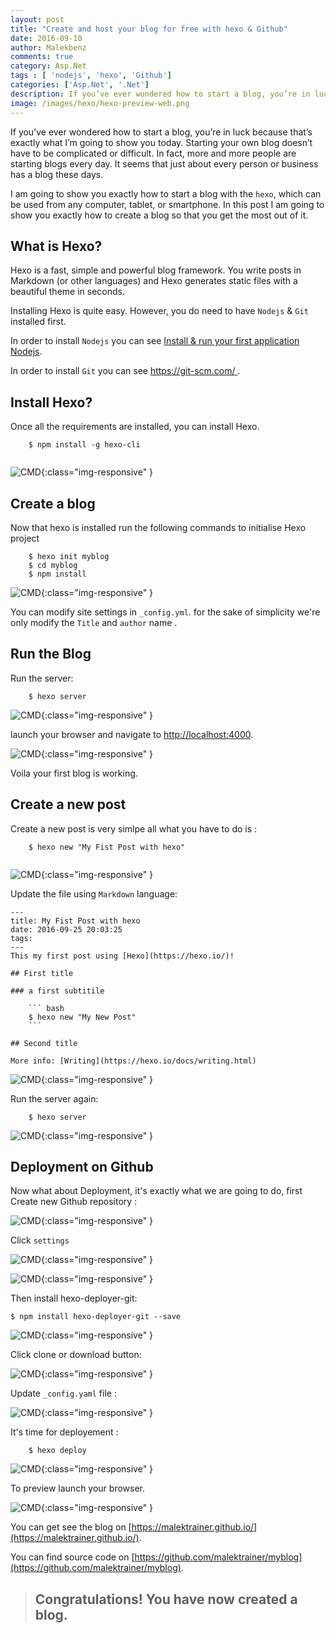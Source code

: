 ```yaml
---
layout: post
title: "Create and host your blog for free with hexo & Github"
date: 2016-09-10
author: Malekbenz
comments: true
category: Asp.Net
tags : [ 'nodejs', 'hexo', 'Github']
categories: ['Asp.Net', '.Net']
description: If you’ve ever wondered how to start a blog, you’re in luck because that’s exactly what I’m going to show you today. Starting your own blog doesn’t have to be complicated or difficult. In fact, more and more people are starting blogs every day.
image: /images/hexo/hexo-preview-web.png
---
```


If you’ve ever wondered how to start a blog, you’re in luck because that’s exactly what I’m going to show you today. Starting your own blog doesn’t have to be complicated or difficult. In fact, more and more people are starting blogs every day. It seems that just about every person or business has 
a blog these days.

I am going to show you exactly how to start a blog with the `hexo`, which can be used from any computer, tablet, or smartphone. In this post  I am going to show you exactly how to create a blog so that you get the most out of it.


## What is Hexo? 

Hexo is a fast, simple and powerful blog framework. You write posts in Markdown (or other languages) and Hexo generates static files with a beautiful theme in seconds.

Installing Hexo is quite easy. However, you do need to have `Nodejs` & `Git` installed first.

In order to install `Nodejs` you can see [Install & run your first application Nodejs](/blog/2015/12/22/install-run-your-first-application-nodejs).

In order to install `Git` you can see [https://git-scm.com/ ](https://git-scm.com/).

## Install Hexo? 

Once all the requirements are installed, you can install Hexo.

```
    $ npm install -g hexo-cli
     
```


![CMD](/images/hexo/hexo-version.png){:class="img-responsive" }

## Create a blog

Now that hexo is installed run the following commands to initialise Hexo project  

```
    $ hexo init myblog
    $ cd myblog
    $ npm install
```

![CMD](/images/hexo/hexo-project.png){:class="img-responsive" }

You can modify site settings in `_config.yml`. for the sake of simplicity we're only modify the `Title` and `author` name .

## Run the Blog 

Run the server:  

```
    $ hexo server     
```

![CMD](/images/hexo/hexo-server.png){:class="img-responsive" }

launch your browser and navigate to  [http://localhost:4000](http://localhost:4000/).

![CMD](/images/hexo/hexo-preview.png){:class="img-responsive" }

Voila your first blog is working.

## Create a new post

Create a new post is very simlpe all what you have to do is :

```
    $ hexo new "My Fist Post with hexo"
 
```

![CMD](/images/hexo/hexo-create-post.png){:class="img-responsive" }

Update the file using `Markdown` language:

```
---
title: My Fist Post with hexo
date: 2016-09-25 20:03:25
tags:
---
This my first post using [Hexo](https://hexo.io/)! 

## First title

### a first subtitile 

    ``` bash
    $ hexo new "My New Post"
    ```

## Second title

More info: [Writing](https://hexo.io/docs/writing.html)

```
 
![CMD](/images/hexo/hexo-content-post.png){:class="img-responsive" }

Run the server again:  

```
    $ hexo server     
```

![CMD](/images/hexo/hexo-preview1.png){:class="img-responsive" }

## Deployment on Github

Now what about Deployment, it's exactly what we are going to do, first  Create new Github repository :

![CMD](/images/hexo/hexo-git-project.png){:class="img-responsive" }

Click `settings` 

![CMD](/images/hexo/hexo-git-project-prop.png){:class="img-responsive" }


![CMD](/images/hexo/hexo-git-pages.png){:class="img-responsive" }

Then install hexo-deployer-git: 

```
$ npm install hexo-deployer-git --save

```

![CMD](/images/hexo/hexo-deployer-git.png){:class="img-responsive" }

Click clone or download button:

![CMD](/images/hexo/hexo-git-clone.png){:class="img-responsive" }

Update `_config.yaml` file :

![CMD](/images/hexo/hexo-git-config.yaml.png){:class="img-responsive" }

It's time for deployement : 

```
    $ hexo deploy

```
![CMD](/images/hexo/hexo-deployer.png){:class="img-responsive" }

To preview launch your browser.

![CMD](/images/hexo/hexo-preview-web.png){:class="img-responsive" }

You can get see the blog on [https://malektrainer.github.io/](https://malektrainer.github.io/). 

You can find source code  on [https://github.com/malektrainer/myblog](https://github.com/malektrainer/myblog). 


>
> ## Congratulations! You have now created a blog.
>